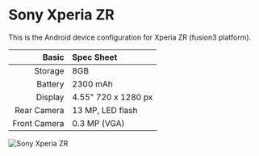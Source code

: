 Sony Xperia ZR
==============
 
This is the Android device configuration for Xperia ZR (fusion3 platform).

Basic   | Spec Sheet
-------:|:-------------------------
Storage | 8GB
Battery | 2300 mAh
Display | 4.55" 720 x 1280 px
Rear Camera  | 13 MP, LED flash
Front Camera | 0.3 MP (VGA)

![Sony Xperia ZR](http://cdn2.gsmarena.com/vv/pics/sony/sony-xperia-zr-1.jpg "Sony Xperia ZR in black")
